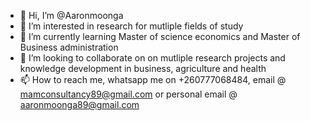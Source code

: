 - 👋 Hi, I’m @Aaronmoonga
- 👀 I’m interested in research for mutliple fields of study
- 🌱 I’m currently learning Master of science economics and Master of Business administration
- 💞️ I’m looking to collaborate on on mutliple research projects and knowledge development in business, agriculture and health
- 📫 How to reach me, whatsapp me on +260777068484, email @ mamconsultancy89@gmail.com or personal email @ aaronmoonga89@gmail.com

<!---
Aaronmoonga/Aaronmoonga is a ✨ special ✨ repository because its `README.md` (this file) appears on your GitHub profile.
You can click the Preview link to take a look at your changes.
--->
